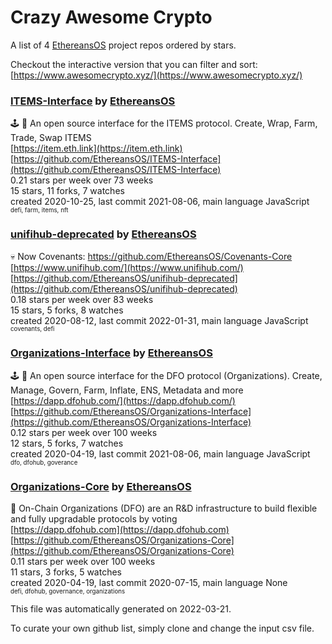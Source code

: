 # Crazy Awesome Crypto
A list of 4 [EthereansOS](https://github.com/EthereansOS) project repos ordered by stars.  

Checkout the interactive version that you can filter and sort: 
[https://www.awesomecrypto.xyz/](https://www.awesomecrypto.xyz/)  


### [ITEMS-Interface](https://github.com/EthereansOS/ITEMS-Interface) by [EthereansOS](https://github.com/EthereansOS)  
🕹 🔷 An open source interface for the ITEMS protocol. Create, Wrap, Farm, Trade, Swap ITEMS  
[https://item.eth.link](https://item.eth.link)  
[https://github.com/EthereansOS/ITEMS-Interface](https://github.com/EthereansOS/ITEMS-Interface)  
0.21 stars per week over 73 weeks  
15 stars, 11 forks, 7 watches  
created 2020-10-25, last commit 2021-08-06, main language JavaScript  
<sub><sup>defi, farm, items, nft</sup></sub>


### [unifihub-deprecated](https://github.com/EthereansOS/unifihub-deprecated) by [EthereansOS](https://github.com/EthereansOS)  
💀 Now Covenants: https://github.com/EthereansOS/Covenants-Core  
[https://www.unifihub.com/](https://www.unifihub.com/)  
[https://github.com/EthereansOS/unifihub-deprecated](https://github.com/EthereansOS/unifihub-deprecated)  
0.18 stars per week over 83 weeks  
15 stars, 5 forks, 8 watches  
created 2020-08-12, last commit 2022-01-31, main language JavaScript  
<sub><sup>covenants, defi</sup></sub>


### [Organizations-Interface](https://github.com/EthereansOS/Organizations-Interface) by [EthereansOS](https://github.com/EthereansOS)  
🕹 👻 An open source interface for the DFO protocol (Organizations). Create, Manage, Govern, Farm, Inflate, ENS, Metadata and more  
[https://dapp.dfohub.com/](https://dapp.dfohub.com/)  
[https://github.com/EthereansOS/Organizations-Interface](https://github.com/EthereansOS/Organizations-Interface)  
0.12 stars per week over 100 weeks  
12 stars, 5 forks, 7 watches  
created 2020-04-19, last commit 2021-08-06, main language JavaScript  
<sub><sup>dfo, dfohub, goverance</sup></sub>


### [Organizations-Core](https://github.com/EthereansOS/Organizations-Core) by [EthereansOS](https://github.com/EthereansOS)  
👻 On-Chain Organizations (DFO) are an R&D infrastructure to build flexible and fully upgradable protocols by voting  
[https://dapp.dfohub.com](https://dapp.dfohub.com)  
[https://github.com/EthereansOS/Organizations-Core](https://github.com/EthereansOS/Organizations-Core)  
0.11 stars per week over 100 weeks  
11 stars, 3 forks, 5 watches  
created 2020-04-19, last commit 2020-07-15, main language None  
<sub><sup>defi, dfohub, governance, organizations</sup></sub>


This file was automatically generated on 2022-03-21.  

To curate your own github list, simply clone and change the input csv file.  